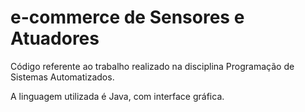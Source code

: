 # e-commerce de Sensores e Atuadores
Código referente ao trabalho realizado na disciplina Programação de Sistemas Automatizados. 

A linguagem utilizada é Java, com interface gráfica.
